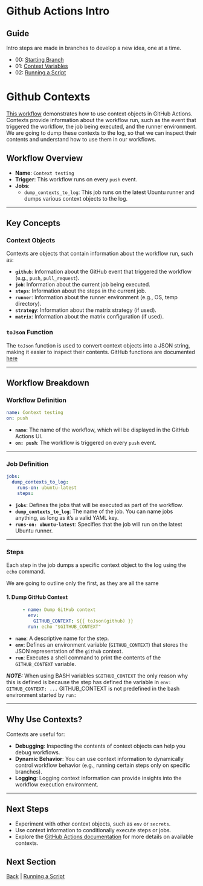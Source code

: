 # Github Actions Intro

## Guide  
Intro steps are made in branches to develop a new idea, one at a time.

- 00: [Starting Branch](https://github.com/BlueBastion/DEV-github-actions-example/tree/00-start)
- 01: [Context Variables](https://github.com/BlueBastion/DEV-github-actions-example/tree/01-contexts)
- 02: [Running a Script](https://github.com/BlueBastion/DEV-github-actions-example/tree/02-running-a-script)

# Github Contexts
[This workflow]() demonstrates how to use context objects in GitHub Actions. 
Contexts provide information about the workflow run, such as the event that triggered the workflow, the job being executed, and the runner environment. 
We are going to dump these contexts to the log, so that we can inspect their contents and understand how to use them in our workflows.

## Workflow Overview
- **Name**: `Context testing`
- **Trigger**: This workflow runs on every `push` event.
- **Jobs**: 
  - `dump_contexts_to_log`: This job runs on the latest Ubuntu runner and dumps various context objects to the log.

---

## Key Concepts
### Context Objects
Contexts are objects that contain information about the workflow run, such as:
- **`github`**: Information about the GitHub event that triggered the workflow (e.g., `push`, `pull_request`).
- **`job`**: Information about the current job being executed.
- **`steps`**: Information about the steps in the current job.
- **`runner`**: Information about the runner environment (e.g., OS, temp directory).
- **`strategy`**: Information about the matrix strategy (if used).
- **`matrix`**: Information about the matrix configuration (if used).

### `toJson` Function
The `toJson` function is used to convert context objects into a JSON string, making it easier to inspect their contents.
GitHub functions are documented [here](https://docs.github.com/en/actions/writing-workflows/choosing-what-your-workflow-does/evaluate-expressions-in-workflows-and-actions#functions)

---

## Workflow Breakdown

### Workflow Definition
```yaml
name: Context testing
on: push
```

- **`name`**: The name of the workflow, which will be displayed in the GitHub Actions UI.
- **`on: push`**: The workflow is triggered on every `push` event.

---

### Job Definition
```yaml
jobs:
  dump_contexts_to_log:
    runs-on: ubuntu-latest
    steps:
```

- **`jobs`**: Defines the jobs that will be executed as part of the workflow.
- **`dump_contexts_to_log`**: The name of the job. You can name jobs anything, as long as it’s a valid YAML key.
- **`runs-on: ubuntu-latest`**: Specifies that the job will run on the latest Ubuntu runner.

---

### Steps
Each step in the job dumps a specific context object to the log using the `echo` command.

We are going to outline only the first, as they are all the same
#### 1. Dump GitHub Context
```yaml
      - name: Dump GitHub context
        env:
          GITHUB_CONTEXT: ${{ toJson(github) }}
        run: echo "$GITHUB_CONTEXT"
```

- **`name`**: A descriptive name for the step.
- **`env`**: Defines an environment variable (`GITHUB_CONTEXT`) that stores the JSON representation of the `github` context.
- **`run`**: Executes a shell command to print the contents of the `GITHUB_CONTEXT` variable.

***NOTE:*** When using BASH variables `$GITHUB_CONTEXT` the  only reason why this is defined is because the step 
has defined the variable in `env: GITHUB_CONTEXT: ...`  GITHUB_CONTEXT is not predefined in the bash environment started
by `run:`

---

## Why Use Contexts?
Contexts are useful for:
- **Debugging**: Inspecting the contents of context objects can help you debug workflows.
- **Dynamic Behavior**: You can use context information to dynamically control workflow behavior (e.g., running certain steps only on specific branches).
- **Logging**: Logging context information can provide insights into the workflow execution environment.

---

## Next Steps
- Experiment with other context objects, such as `env` or `secrets`.
- Use context information to conditionally execute steps or jobs.
- Explore the [GitHub Actions documentation](https://docs.github.com/en/actions/learn-github-actions/contexts) for more details on available contexts.

## Next Section

[Back](https://github.com/BlueBastion/DEV-github-actions-example/tree/00-start) |
[Running a Script](https://github.com/BlueBastion/DEV-github-actions-example/tree/02-running-a-script)
